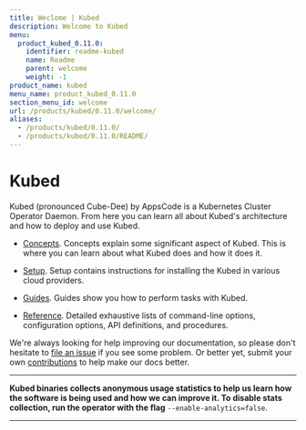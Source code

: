 ```yaml
---
title: Weclome | Kubed
description: Welcome to Kubed
menu:
  product_kubed_0.11.0:
    identifier: readme-kubed
    name: Readme
    parent: welcome
    weight: -1
product_name: kubed
menu_name: product_kubed_0.11.0
section_menu_id: welcome
url: /products/kubed/0.11.0/welcome/
aliases:
  - /products/kubed/0.11.0/
  - /products/kubed/0.11.0/README/
---
```


# Kubed
Kubed (pronounced Cube-Dee) by AppsCode is a Kubernetes Cluster Operator Daemon. From here you can learn all about Kubed's architecture and how to deploy and use Kubed.

- [Concepts](/docs/concepts/). Concepts explain some significant aspect of Kubed. This is where you can learn about what Kubed does and how it does it.

- [Setup](/docs/setup/). Setup contains instructions for installing
  the Kubed in various cloud providers.

- [Guides](/docs/guides/). Guides show you how to perform tasks with Kubed.

- [Reference](/docs/reference/). Detailed exhaustive lists of
command-line options, configuration options, API definitions, and procedures.

We're always looking for help improving our documentation, so please don't hesitate to [file an issue](https://github.com/appscode/kubed/issues/new) if you see some problem. Or better yet, submit your own [contributions](/docs/CONTRIBUTING.md) to help
make our docs better.

---

**Kubed binaries collects anonymous usage statistics to help us learn how the software is being used and how we can improve it. To disable stats collection, run the operator with the flag** `--enable-analytics=false`.

---
